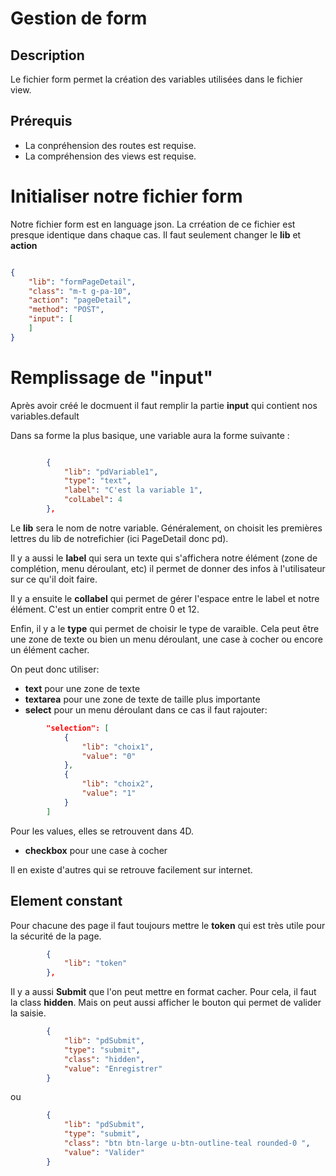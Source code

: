 ﻿# Gestion de form

## Description
Le fichier form permet la création des variables utilisées dans le fichier view.

## Prérequis
* La conpréhension des routes est requise.
* La compréhension des views est requise.

# Initialiser notre fichier form

Notre fichier form est en language json.
La crréation de ce fichier est presque identique dans chaque cas. Il faut seulement changer le **lib** et **action**

```json

{
	"lib": "formPageDetail",
	"class": "m-t g-pa-10",
	"action": "pageDetail",
	"method": "POST",
	"input": [
	]
}

```

# Remplissage de "input"

Après avoir créé le docmuent il faut remplir la partie **input** qui contient nos variables.default

Dans sa forme la plus basique, une variable aura la forme suivante :

```json

		{
			"lib": "pdVariable1",
			"type": "text",
			"label": "C'est la variable 1",
			"colLabel": 4
		},

```

Le **lib** sera le nom de notre variable. Généralement, on choisit les premières lettres du lib de notrefichier (ici PageDetail donc pd). 

Il y a aussi le **label** qui sera un texte qui s'affichera notre élément (zone de complétion, menu déroulant, etc) il permet de donner des infos à l'utilisateur sur ce qu'il doit faire.

Il y a ensuite le **collabel** qui permet de gérer l'espace entre le label et notre élément. C'est un entier comprit entre 0 et 12.

Enfin, il y a le **type** qui permet de choisir le type de varaible. Cela peut être une zone de texte ou bien un menu déroulant, une case à cocher ou encore un élément cacher.

On peut donc utiliser:
* **text** pour une zone de texte
* **textarea** pour une zone de texte de taille plus importante
* **select** pour un menu déroulant
dans ce cas il faut rajouter:
```json
		"selection": [
			{
				"lib": "choix1",
				"value": "0"
			},
			{
				"lib": "choix2",
				"value": "1"
			}
		]
```
Pour les values, elles se retrouvent dans 4D.

* **checkbox** pour une case à cocher

Il en existe d'autres qui se retrouve facilement sur internet.


## Element constant

Pour chacune des page il faut toujours mettre le **token** qui est très utile pour la sécurité de la page.

```json
		{
			"lib": "token"
		},
```

Il y a aussi **Submit** que l'on peut mettre en format cacher. Pour cela, il faut la class **hidden**. Mais on peut aussi afficher le bouton qui permet de valider la saisie. 

```json
		{
			"lib": "pdSubmit",
			"type": "submit",
			"class": "hidden",
			"value": "Enregistrer"
		}
```
ou

```json
		{
			"lib": "pdSubmit",
			"type": "submit",
			"class": "btn btn-large u-btn-outline-teal rounded-0 ",
			"value": "Valider"
		}
```

